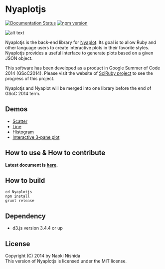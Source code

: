 Nyaplotjs
=======

[![Documentation Status](https://readthedocs.org/projects/nyaplotjs/badge/?version=latest)](http://nyaplotjs.readthedocs.org/en/latest/?badge=latest)
[![npm version](https://badge.fury.io/js/nyaplot.svg)](https://badge.fury.io/js/nyaplot)

![alt text](https://dl.dropboxusercontent.com/u/47978121/gsoc/nya_top.png)

Nyaplotjs is the back-end library for [Nyaplot](https://github.com/domitry/nyaplot). Its goal is to allow Ruby and other language users to create interactive plots in their favorite styles. Nyaplotjs provides a useful interface to generate plots based on a given JSON object.

This software has been developed as a product in Google Summer of Code 2014 (GSoC2014). Please visit the website of [SciRuby project](http://sciruby.com/blog/) to see the progress of this project.

Nyaplotjs and Nyaplot will be merged into one library before the end of GSoC 2014 term. 

## Demos
* [Scatter](http://bl.ocks.org/domitry/4e9e02acc18ad6b83d56)
* [Line](http://bl.ocks.org/domitry/2433a5d1b4bfb72ac816)
* [Histogram](http://www.domitry.com/gsoc/histogram.html)
* [Interactive 3-pane plot](http://www.domitry.com/gsoc/multi_pane2.html)

## How to use & How to contribute

**Latest document is [here](http://nyaplotjs.readthedocs.org/en/latest/?badge=latest).**

## How to build
```shell:
cd Nyaplotjs
npm install
grunt release
```

## Dependency
* d3.js version 3.4.4 or up

## License
Copyright (C) 2014 by Naoki Nishida  
This version of Nyaplotjs is licensed under the MIT license.
